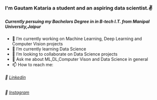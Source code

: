 ### I'm Gautam Kataria a student and an aspiring data scientist.✌️
##### Currently persuing my Bachelors Degree in in B-tech I.T. from Manipal University,Jaipur

- 🔭 I’m currently working on Machine Learning, Deep Learning and Computer Vision projects
- 🌱 I’m currently learning Data Science
- 👯 I’m looking to collaborate on Data Science projects
- 💬 Ask me about ML,DL,Computer Vison and Data Science in general
- 📫 How to reach me: 
 ######   💠 [Linkedin](https://www.linkedin.com/in/gautam-kataria-1241b71a0/)
 ######   💠 [Instagram](https://www.instagram.com/gautzz_k/?hl=en)
